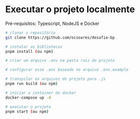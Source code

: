 # Executar o projeto localmente

Pré-requisitos: Typescript, NodeJS e Docker

```bash
# clonar o repositório
git clone https://github.com/ocsoares/desafio-bp

# instalar as bibliotecas
pnpm install (ou npm)

# criar um arquivo .env na pasta raíz do projeto

# configurar esse .env baseado no arquivo .env.example

# transpilar os arquivos do projeto para .js
pnpm run build (ou npm)

# iniciar o container do docker
docker-compose up -d

# executar o projeto
pnpm start (ou npm)
```
